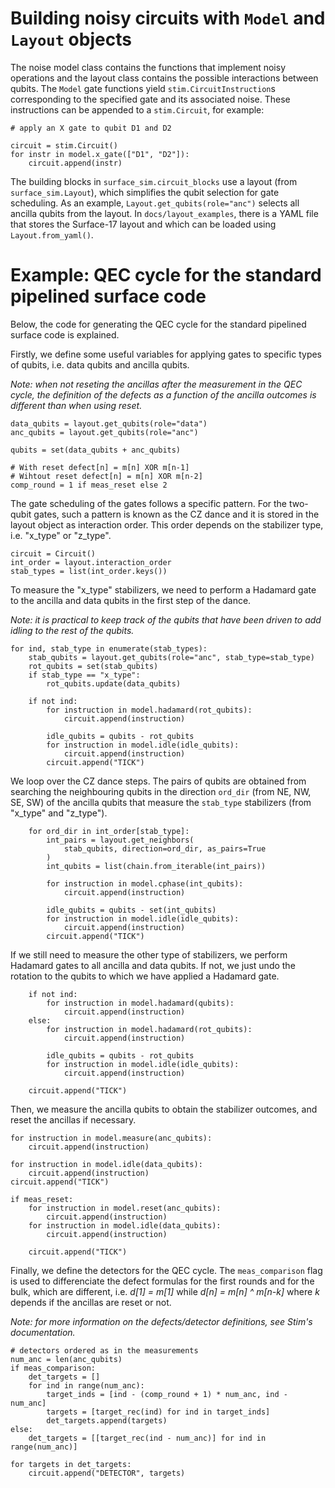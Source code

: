 # Building noisy circuits with `Model` and `Layout` objects

The noise model class contains the functions that implement noisy operations and the layout class contains the possible interactions between qubits.
The `Model` gate functions yield `stim.CircuitInstruction`s corresponding to the specified gate and its associated noise. 
These instructions can be appended to a `stim.Circuit`, for example:

```
# apply an X gate to qubit D1 and D2

circuit = stim.Circuit()
for instr in model.x_gate(["D1", "D2"]):
    circuit.append(instr)
```

The building blocks in `surface_sim.circuit_blocks` use a layout (from `surface_sim.Layout`), which simplifies the qubit selection for gate scheduling. 
As an example, `Layout.get_qubits(role="anc")` selects all ancilla qubits from the layout.
In `docs/layout_examples`, there is a YAML file that stores the Surface-17 layout and which can be loaded using `Layout.from_yaml()`.


# Example: QEC cycle for the standard pipelined surface code

Below, the code for generating the QEC cycle for the standard pipelined surface code is explained. 

Firstly, we define some useful variables for applying gates to specific types of qubits, i.e. data qubits and ancilla qubits.

*Note: when not reseting the ancillas after the measurement in the QEC cycle, 
the definition of the defects as a function of the ancilla outcomes is different than when using reset.*

```
data_qubits = layout.get_qubits(role="data")
anc_qubits = layout.get_qubits(role="anc")

qubits = set(data_qubits + anc_qubits)

# With reset defect[n] = m[n] XOR m[n-1]
# Wihtout reset defect[n] = m[n] XOR m[n-2]
comp_round = 1 if meas_reset else 2
```

The gate scheduling of the gates follows a specific pattern.
For the two-qubit gates, such a pattern is known as the CZ dance and it is stored in the layout object as interaction order.
This order depends on the stabilizer type, i.e. "x_type" or "z_type". 

```
circuit = Circuit()
int_order = layout.interaction_order
stab_types = list(int_order.keys())
```

To measure the "x_type" stabilizers, we need to perform a Hadamard gate to the ancilla and data qubits in the first step of the dance. 

*Note: it is practical to keep track of the qubits that have been driven to add idling to the rest of the qubits.*

```
for ind, stab_type in enumerate(stab_types):
    stab_qubits = layout.get_qubits(role="anc", stab_type=stab_type)
    rot_qubits = set(stab_qubits)
    if stab_type == "x_type":
        rot_qubits.update(data_qubits)

    if not ind:
        for instruction in model.hadamard(rot_qubits):
            circuit.append(instruction)

        idle_qubits = qubits - rot_qubits
        for instruction in model.idle(idle_qubits):
            circuit.append(instruction)
        circuit.append("TICK")
```

We loop over the CZ dance steps. 
The pairs of qubits are obtained from searching the neighbouring qubits in the direction `ord_dir` (from NE, NW, SE, SW)
of the ancilla qubits that measure the `stab_type` stabilizers (from "x_type" and "z_type"). 

```
    for ord_dir in int_order[stab_type]:
        int_pairs = layout.get_neighbors(
            stab_qubits, direction=ord_dir, as_pairs=True
        )
        int_qubits = list(chain.from_iterable(int_pairs))

        for instruction in model.cphase(int_qubits):
            circuit.append(instruction)

        idle_qubits = qubits - set(int_qubits)
        for instruction in model.idle(idle_qubits):
            circuit.append(instruction)
        circuit.append("TICK")
```

If we still need to measure the other type of stabilizers, we perform Hadamard gates to all ancilla and data qubits. 
If not, we just undo the rotation to the qubits to which we have applied a Hadamard gate. 

```
    if not ind:
        for instruction in model.hadamard(qubits):
            circuit.append(instruction)
    else:
        for instruction in model.hadamard(rot_qubits):
            circuit.append(instruction)

        idle_qubits = qubits - rot_qubits
        for instruction in model.idle(idle_qubits):
            circuit.append(instruction)

    circuit.append("TICK")
```

Then, we measure the ancilla qubits to obtain the stabilizer outcomes, and reset the ancillas if necessary. 
```
for instruction in model.measure(anc_qubits):
    circuit.append(instruction)

for instruction in model.idle(data_qubits):
    circuit.append(instruction)
circuit.append("TICK")

if meas_reset:
    for instruction in model.reset(anc_qubits):
        circuit.append(instruction)
    for instruction in model.idle(data_qubits):
        circuit.append(instruction)

    circuit.append("TICK")
```

Finally, we define the detectors for the QEC cycle. 
The `meas_comparison` flag is used to differenciate the defect formulas for the first rounds and for the bulk,
which are different, i.e. *d[1] = m[1]* while *d[n] = m[n] ^ m[n-k]* where *k* depends if the ancillas are reset or not.

*Note: for more information on the defects/detector definitions, see Stim's documentation.*

```
# detectors ordered as in the measurements
num_anc = len(anc_qubits)
if meas_comparison:
    det_targets = []
    for ind in range(num_anc):
        target_inds = [ind - (comp_round + 1) * num_anc, ind - num_anc]
        targets = [target_rec(ind) for ind in target_inds]
        det_targets.append(targets)
else:
    det_targets = [[target_rec(ind - num_anc)] for ind in range(num_anc)]

for targets in det_targets:
    circuit.append("DETECTOR", targets)
```
